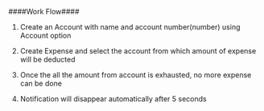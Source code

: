 ####Work Flow####

1. Create an Account with name and account number(number) using Account option

2. Create Expense and select the account from which amount of expense will be deducted

3. Once the all the amount from account is exhausted, no more expense can be done

4. Notification will disappear automatically after 5 seconds
